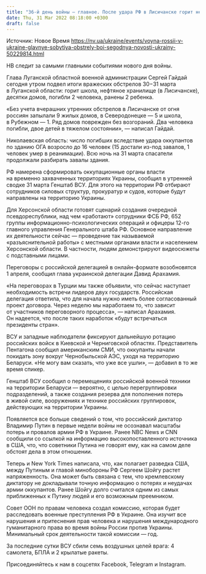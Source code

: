 ```yaml
---
title: "36-й день войны — главное. После удара РФ в Лисичанске горит нефтебаза, в Херсонской области оккупанты готовят сценарий псевдореспублики"
date: Thu, 31 Mar 2022 08:18:00 +0300
draft: false
---
```

Источник: Новое Время https://nv.ua/ukraine/events/voyna-rossii-v-ukraine-glavnye-sobytiya-obstrely-boi-segodnya-novosti-ukrainy-50229814.html


НВ следит за самыми главными событиями нового дня войны.

Глава Луганской областной военной администрации Сергей Гайдай сегодня утром подвел итоги вражеских обстрелов 30−31 марта в Луганской области: горит школа, нефтяное хранилище (в Лисичанске), десятки домов, погибли 2 человека, ранены 2 ребенка.

«Без учета вчерашних утренних обстрелов в Лисичанске от огня россиян запылали 9 жилых домов, в Северодонецке — 5 и школа, в Рубежном — 1. Ряд домов поврежден без возгораний. Два человека погибли, двое детей в тяжелом состоянии», — написал Гайдай.

Николаевская область: число погибших вследствие удара оккупантов по зданию ОГА возросло до 16 человек (15 достали из-под завалов, 1 человек умер в реанимации). Всю ночь на 31 марта спасатели продолжали разбирать завалы здания.

РФ намерена сформировать оккупационные органы власти на временно захваченных территориях Украины, сообщил в утренней сводке 31 марта Генштаб ВСУ. Для этого на территории РФ отбирают сотрудников силовых структур, прокуратур и судов, которые будут направлены на территорию Украины.

Для Херсонской области готовят сценарий создания очередной псевдореспублики, над чем «работают» сотрудники ФСБ РФ, 652 группы информационно-психологических операций и офицеры 12-го главного управления Генерального штаба РФ. Основное направление их деятельности сейчас — проведение так называемой «разъяснительной работы» с местными органами власти и населением Херсонской области. В частности, людям демонстрируют видеосюжеты с подставными лицами.

Переговоры с российской делегацией в онлайн-формате возобновятся 1 апреля, сообщил глава украинской делегации Давид Арахамия.

«На переговорах в Турции мы также объявили, что сейчас наступает необходимость встречи лидеров двух государств. Российская делегация ответила, что для начала нужно иметь более согласованный проект договора. Через неделю мы наработаем то, что зависит от участников переговорного процесса», — написал Арахамия. Он надеется, что после таких наработок «будут встречаться президенты стран».

ВСУ и западные наблюдатели фиксируют дальнейшую ротацию российских войск в Киевской и Черниговской областях. Представитель Пентагона сообщил американским СМИ, что оккупанты начали покидать зону вокруг Чернобыльской АЭС, уходя на территорию Беларуси. «Не могу вам сказать, что уже все ушли», — добавил в то же время спикер.

Генштаб ВСУ сообщил о перемещениях российской военной техники на территории Беларуси — вероятно, с целью перегруппировки подразделений, а также создания резерва для пополнения потерь в живой силе, вооружениях и технике российских группировок, действующих на территории Украины.

Появляется все больше сведений о том, что российский диктатор Владимир Путин в первые недели войны не осознавал масштабы потерь и провалов армии РФ в Украине. Ранее NBC News и CNN сообщили со ссылкой на информацию высокопоставленного источника в США, что, что советники Путина не говорят ему, как на самом деле обстоят дела в этом отношении.

Теперь и New York Times написала, что, как полагает разведка США, между Путиным и главой минобороны РФ Сергеем Шойгу растет напряженность. Она может быть связана с тем, что кремлевскому диктатору не докладывали точную информацию о потерях и неудачах армии оккупантов. Ранее Шойгу долго считался одним из самых приближенных к Путину людей и его возможным преемником.



Совет ООН по правам человека создал комиссию, которая будет расследовать военные преступления РФ в Украине. Она изучит все нарушения и притеснения прав человека и нарушения международного гуманитарного права во время войны России против Украины. Минимальный срок деятельности такой комиссии — год.

За последние сутки ВСУ сбили семь воздушных целей врага: 4 самолета, БПЛА и 2 крылатые ракеты.

Присоединяйтесь к нам в соцсетях Facebook, Telegram и Instagram.
